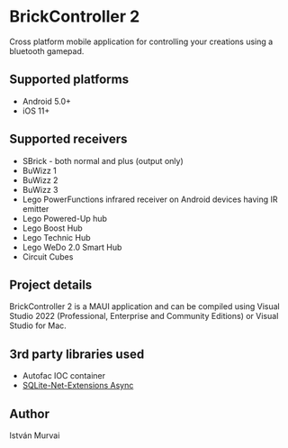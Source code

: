 # BrickController 2

Cross platform mobile application for controlling your creations using a bluetooth gamepad.

## Supported platforms

- Android 5.0+
- iOS 11+

## Supported receivers

- SBrick - both normal and plus (output only)
- BuWizz 1
- BuWizz 2
- BuWizz 3
- Lego PowerFunctions infrared receiver on Android devices having IR emitter
- Lego Powered-Up hub
- Lego Boost Hub
- Lego Technic Hub
- Lego WeDo 2.0 Smart Hub
- Circuit Cubes

## Project details

BrickController 2 is a MAUI application and can be compiled using Visual Studio 2022 (Professional, Enterprise and Community Editions)
or Visual Studio for Mac.

## 3rd party libraries used

- Autofac IOC container
- [SQLite-Net-Extensions Async](https://bitbucket.org/twincoders/sqlite-net-extensions)

## Author

István Murvai
